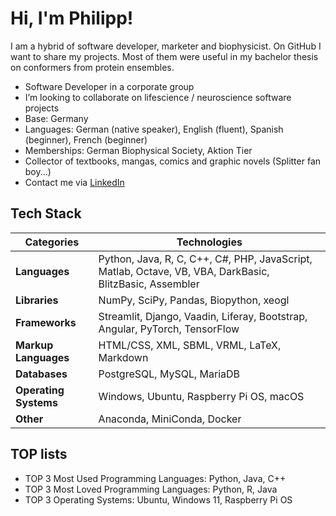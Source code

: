 # Hi, I'm Philipp! 

I am a hybrid of software developer, marketer and biophysicist. On GitHub I want to share my projects. Most of them were useful in my bachelor thesis on conformers from protein ensembles.

- Software Developer in a corporate group
- I’m looking to collaborate on lifescience / neuroscience software projects
- Base: Germany
- Languages: German (native speaker), English (fluent), Spanish (beginner), French (beginner)
- Memberships: German Biophysical Society, Aktion Tier
- Collector of textbooks, mangas, comics and graphic novels (Splitter fan boy...)
- Contact me via [LinkedIn](http://www.linkedin.com/in/philippkittler)

## Tech Stack
| Categories          | Technologies                                 |
|---------------|--------------------------------------------------------|
| **Languages** | Python, Java, R, C, C++, C#, PHP, JavaScript, Matlab, Octave, VB, VBA, DarkBasic, BlitzBasic, Assembler |
| **Libraries** | NumPy, SciPy, Pandas, Biopython, xeogl |
| **Frameworks** | Streamlit, Django, Vaadin, Liferay, Bootstrap, Angular, PyTorch, TensorFlow |
| **Markup Languages**| HTML/CSS, XML, SBML, VRML, LaTeX, Markdown |
| **Databases** | PostgreSQL, MySQL, MariaDB |
| **Operating Systems** | Windows, Ubuntu, Raspberry Pi OS, macOS|
| **Other** | Anaconda, MiniConda, Docker |

## TOP lists  
- TOP 3 Most Used Programming Languages: Python, Java, C++
- TOP 3 Most Loved Programming Languages: Python, R, Java
- TOP 3 Operating Systems: Ubuntu, Windows 11, Raspberry Pi OS

